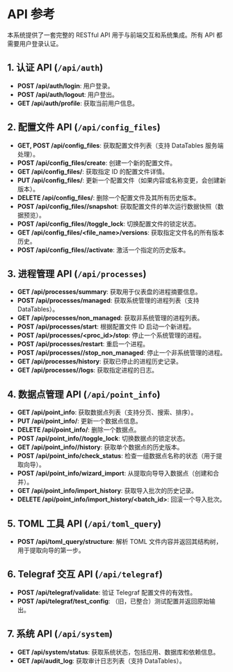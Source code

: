 # API 参考

本系统提供了一套完整的 RESTful API 用于与前端交互和系统集成。所有 API 都需要用户登录认证。

## 1. 认证 API (`/api/auth`)

- **POST /api/auth/login**: 用户登录。
- **POST /api/auth/logout**: 用户登出。
- **GET /api/auth/profile**: 获取当前用户信息。

## 2. 配置文件 API (`/api/config_files`)

- **GET, POST /api/config_files**: 获取配置文件列表（支持 DataTables 服务端处理）。
- **POST /api/config_files/create**: 创建一个新的配置文件。
- **GET /api/config_files/<id>**: 获取指定 ID 的配置文件详情。
- **PUT /api/config_files/<id>**: 更新一个配置文件（如果内容或名称变更，会创建新版本）。
- **DELETE /api/config_files/<id>**: 删除一个配置文件及其所有历史版本。
- **POST /api/config_files/<id>/snapshot**: 获取配置文件的单次运行数据快照（数据预览）。
- **POST /api/config_files/<id>/toggle_lock**: 切换配置文件的锁定状态。
- **GET /api/config_files/<file_name>/versions**: 获取指定文件名的所有版本历史。
- **POST /api/config_files/<id>/activate**: 激活一个指定的历史版本。

## 3. 进程管理 API (`/api/processes`)

- **GET /api/processes/summary**: 获取用于仪表盘的进程摘要信息。
- **POST /api/processes/managed**: 获取系统管理的进程列表（支持 DataTables）。
- **GET /api/processes/non_managed**: 获取非系统管理的进程列表。
- **POST /api/processes/start**: 根据配置文件 ID 启动一个新进程。
- **POST /api/processes/<proc_id>/stop**: 停止一个系统管理的进程。
- **POST /api/processes/restart**: 重启一个进程。
- **POST /api/processes/<pid>/stop_non_managed**: 停止一个非系统管理的进程。
- **GET /api/processes/history**: 获取已停止的进程历史记录。
- **GET /api/processes/<pid>/logs**: 获取指定进程的日志。

## 4. 数据点管理 API (`/api/point_info`)

- **GET /api/point_info**: 获取数据点列表（支持分页、搜索、排序）。
- **PUT /api/point_info/<id>**: 更新一个数据点信息。
- **DELETE /api/point_info/<id>**: 删除一个数据点。
- **POST /api/point_info/<id>/toggle_lock**: 切换数据点的锁定状态。
- **GET /api/point_info/<id>/history**: 获取单个数据点的历史版本。
- **POST /api/point_info/check_status**: 检查一组数据点名称的状态（用于提取向导）。
- **POST /api/point_info/wizard_import**: 从提取向导导入数据点（创建和合并）。
- **GET /api/point_info/import_history**: 获取导入批次的历史记录。
- **DELETE /api/point_info/import_history/<batch_id>**: 回滚一个导入批次。

## 5. TOML 工具 API (`/api/toml_query`)

- **POST /api/toml_query/structure**: 解析 TOML 文件内容并返回其结构树，用于提取向导的第一步。

## 6. Telegraf 交互 API (`/api/telegraf`)

- **POST /api/telegraf/validate**: 验证 Telegraf 配置文件的有效性。
- **POST /api/telegraf/test_config**: （旧，已整合）测试配置并返回原始输出。

## 7. 系统 API (`/api/system`)

- **GET /api/system/status**: 获取系统状态，包括应用、数据库和依赖信息。
- **GET /api/audit_log**: 获取审计日志列表（支持 DataTables）。

